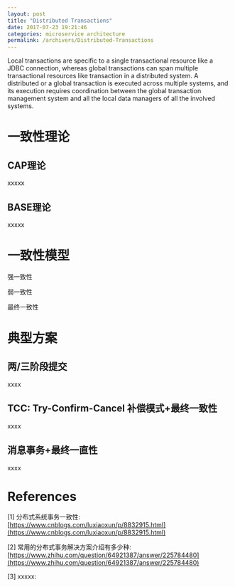 ```yaml
---
layout: post
title: "Distributed Transactions"
date: 2017-07-23 19:21:46
categories: microservice architecture
permalink: /archivers/Distributed-Transactions
---
```


Local transactions are specific to a single transactional resource like a JDBC connection, whereas global transactions can span multiple transactional resources like transaction in a distributed system. A distributed or a global transaction is executed across multiple systems, and its execution requires coordination between the global transaction management system and all the local data managers of all the involved systems.

<!--more-->

# 一致性理论

## CAP理论

xxxxx

## BASE理论

xxxxx

# 一致性模型

强一致性

弱一致性

最终一致性

# 典型方案

## 两/三阶段提交

xxxx

## TCC: Try-Confirm-Cancel 补偿模式+最终一致性

xxxx

## 消息事务+最终一直性

xxxx

# References

[1] 分布式系统事务一致性: [https://www.cnblogs.com/luxiaoxun/p/8832915.html](https://www.cnblogs.com/luxiaoxun/p/8832915.html)

[2] 常用的分布式事务解决方案介绍有多少种: [https://www.zhihu.com/question/64921387/answer/225784480](https://www.zhihu.com/question/64921387/answer/225784480)

[3] xxxxx: []()






